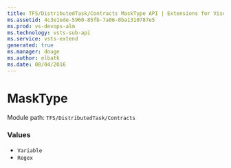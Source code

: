 ```yaml
---
title: TFS/DistributedTask/Contracts MaskType API | Extensions for Visual Studio Team Services
ms.assetid: 4c3e1ede-5960-85fb-7a06-0ba1310787e5
ms.prod: vs-devops-alm
ms.technology: vsts-sub-api
ms.service: vsts-extend
generated: true
ms.manager: douge
ms.author: elbatk
ms.date: 08/04/2016
---
```


# MaskType

Module path: `TFS/DistributedTask/Contracts`

### Values

* `Variable` 
* `Regex` 
